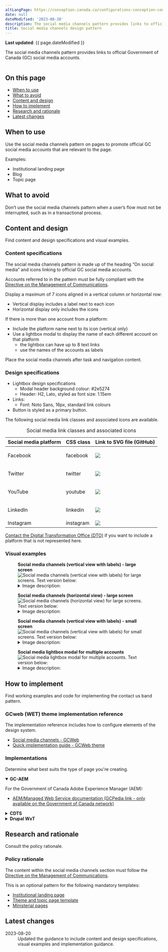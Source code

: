 ```yaml
---
altLangPage: https://conception.canada.ca/configurations-conception-communes/bloc-medias-sociaux.html
date: null
dateModified: '2023-08-20'
description: The social media channels pattern provides links to official Government of Canada social media accounts on various social media platforms.
title: Social media channels design pattern
---
```

<p><strong>Last updated</strong>: {{ page.dateModified }}</p>
<p>The social media channels pattern provides links to official Government of Canada (GC) social media accounts.</p>
<div class="pattern-demo mrgn-tp-lg mrgn-bttm-xl"><img src="../images/social-media-vertical-mask-en.png" class="img-responsive" alt="" /></div>
<section>
    <h2>On this page</h2>
    <ul>
        <li><a href="#use">When to use</a></li>
        <li><a href="#avoid">What to avoid</a></li>
        <li><a href="#design">Content and design</a></li>
        <li><a href="#implement">How to implement</a></li>
        <li><a href="#research">Research and rationale</a></li>
        <li><a href="#latest">Latest changes</a></li>
    </ul>
</section>
<section>
    <h2 id="use">When to use</h2>
    <p>Use the social media channels pattern on pages to promote official GC social media accounts that are relevant to the page.</p>
    <p>Examples:</p>
    <ul>
        <li>Institutional landing page</li>
        <li>Blog</li>
        <li>Topic page</li>
    </ul>
</section>
<section>
    <h2 id="avoid">What to avoid</h2>
    <p>Don’t use the social media channels pattern when a user’s flow must not be interrupted, such as in a transactional process.</p>
</section>
<section>
    <h2 id="design">Content and design</h2>
    <p>Find content and design specifications and visual examples.</p>
    <h3>Content specifications</h3>
    <p>The social media channels pattern is made up of the heading “On social media” and icons linking to official GC social media accounts.</p>
    <p>Accounts referred to in the pattern must be fully compliant with the <a href="https://www.tbs-sct.canada.ca/pol/doc-eng.aspx?id=30682">Directive on the Management of Communications</a>.</p>
    <p>Display a maximum of 7 icons aligned in a vertical column or horizontal row:</p>
    <ul>
        <li>Vertical display includes a label next to each icon</li>
        <li>Horizontal display only includes the icons</li>
    </ul>
    <p>If there is more than one account from a platform:</p>
    <ul>
        <li>Include the platform name next to its icon (vertical only)</li>
        <li>
            Use a lightbox modal to display the name of each different account on that platform
            <ul>
                <li>the lightbox can have up to 8 text links</li>
                <li>use the names of the accounts as labels</li>
            </ul>
        </li>
    </ul>
    <p>Place the social media channels after task and navigation content.</p>
    <h3>Design specifications</h3>
    <ul>
        <li>
            Lightbox design specifications
            <ul>
                <li>Modal header background colour: #2e5274</li>
                <li>Header: H2, Lato, styled as font size: 1.15em</li>
            </ul>
        </li>
        <li>
            Links:
            <ul>
                <li>Font: Noto Sans, 16px, standard link colours</li>
            </ul>
        </li>
        <li>Button is styled as a primary button.</li>
    </ul>
    <p>The following social media link classes and associated icons are available.</p>
    <div class="row mrgn-tp-lg">
        <div class="col-md-8">
            <div class="panel panel-default">
                <table class="table table-striped" id="social-media" aria-live="polite">
                    <caption class="wb-inv">
                        Social media link classes and associated icons
                    </caption>
                    <thead>
                        <tr>
                            <th class="col-md-4">Social media platform</th>
                            <th class="col-md-6">CSS class</th>
                            <th class="col-md-2">Link to SVG file (GitHub)</th>
                        </tr>
                    </thead>
                    <tbody>
                        <tr>
                            <td>Facebook</td>
                            <td><p>facebook</p></td>
                            <td class="text-center"><img src="../images/social-media/facebook.svg" /></td>
                        </tr>
                        <tr>
                            <td>Twitter</td>
                            <td><p>twitter</p></td>
                            <td class="text-center"><img src="../images/social-media/twitter.svg" /></td>
                        </tr>
                        <tr>
                            <td>YouTube</td>
                            <td><p>youtube</p></td>
                            <td class="text-center"><img src="../images/social-media/youtube.svg" /></td>
                        </tr>
                        <tr>
                            <td>LinkedIn</td>
                            <td><p>linkedin</p></td>
                            <td class="text-center"><img src="../images/social-media/linkedin.svg" /></td>
                        </tr>
                        <tr>
                            <td>Instagram</td>
                            <td>instagram</td>
                            <td class="text-center"><img src="../images/social-media/instagram.svg" /></td>
                        </tr>
                    </tbody>
                </table>
            </div>
        </div>
    </div>
    <p><a href="https://design.canada.ca/contact-us/">Contact the Digital Transformation Office (DTO)</a> if you want to include a platform that is not represented here.</p>
    <h3>Visual examples</h3>
    <div class="pattern-demo mrgn-tp-md mrgn-bttm-md">
        <figure class="mrgn-tp-md mrgn-bttm-lg">
            <figcaption><b>Social media channels (vertical view with labels) - large screen</b></figcaption>
            <img src="../images/social-media-vertical-mask-en.png" class="img-responsive" alt="Social media channels (vertical view with labels) for large screens. Text version below:" />
            <details>
                <summary class="wb-toggle" data-toggle='{"print":"on"}'>Image description:</summary>
                <p>Social media channel links appear in a section with the heading “On social media”. Below the heading is a vertical list with associated icons and labels:</p>
                <ul>
                    <li>Facebook icon followed by the placeholder text FacebookPageName</li>
                    <li>Twitter icon followed by the placeholder text @TwitterAccount</li>
                    <li>Youtube icon followed by the placeholder text YouTubeName</li>
                    <li>Instagram icon followed by the placeholder text InstagramName</li>
                    <li>LinkedIn icon followed by the placeholder text LinkedInName</li>
                </ul>
            </details>
        </figure>
    </div>
    <div class="pattern-demo mrgn-tp-md mrgn-bttm-md">
        <figure class="mrgn-tp-md mrgn-bttm-lg">
            <figcaption><b>Social media channels (horizontal view) - large screen</b></figcaption>
            <img src="../images/social-media-horizontal-mask-en.png" class="img-responsive" alt="Social media channels (horizontal view) for large screens. Text version below:" />
            <details>
                <summary class="wb-toggle" data-toggle='{"print":"on"}'>Image description:</summary>
                <p>Social media channel links appear in a section with the heading “On social media”. Below the heading is a horizontal list with associated icons, but without labels:</p>
                <ul>
                    <li>Facebook</li>
                    <li>Twitter</li>
                    <li>Youtube</li>
                    <li>Instagram</li>
                    <li>LinkedIn</li>
                </ul>
            </details>
        </figure>
    </div>
    <div class="pattern-demo mrgn-tp-md mrgn-bttm-md">
        <figure class="mrgn-tp-md mrgn-bttm-lg">
            <figcaption><b>Social media channels (vertical view with labels) - small screen</b></figcaption>
            <img src="../images/social-media-vertical-en-sm.png" class="img-responsive" alt="Social media channels (vertical view with labels) for small screens. Text version below:" />
            <details>
                <summary class="wb-toggle" data-toggle='{"print":"on"}'>Image description:</summary>
                <p>Social media channel links appear in a section with the heading “On social media”. Below the heading is a vertical list with associated icons and labels:</p>
                <ul>
                    <li>Facebook icon followed by the placeholder text FacebookPageName</li>
                    <li>Twitter icon followed by the placeholder text @TwitterAccount</li>
                    <li>Youtube icon followed by the placeholder text YouTubeName</li>
                    <li>Instagram icon followed by the placeholder text InstagramName</li>
                    <li>LinkedIn icon followed by the placeholder text LinkedInName</li>
                </ul>
            </details>
        </figure>
    </div>
    <div class="pattern-demo mrgn-tp-md mrgn-bttm-md">
        <figure class="mrgn-tp-md mrgn-bttm-lg">
            <figcaption><b>Social media lightbox modal for multiple accounts</b></figcaption>
            <img src="../images/social-media-lightbox-en.png" class="img-responsive" alt="Social media lightbox modal for multiple accounts. Text version below:" />
            <details>
                <summary class="wb-toggle" data-toggle='{"print":"on"}'>Image description:</summary>
                <p>
                    An overlay lightbox for displaying multiple Facebook accounts. There is a header indicating which social media platform, below there are two links titled [First Facebook account title] and [Second Facebook account
                    title]. The lightbox has a close button and an X in the corner to exit the modal.
                </p>
            </details>
        </figure>
    </div>
</section>
<section>
    <h2 id="implement">How to implement</h2>
    <p>Find working examples and code for implementing the contact us band pattern.</p>
    <h3>GCweb (WET) theme implementation reference</h3>
    <p>The implementation reference includes how to configure elements of the design system.</p>
    <ul>
        <li><a href="">Social media channels - GCWeb</a></li>
        <li><a href="https://wet-boew.github.io/GCWeb/docs/implementing-en.html">Quick implementation guide - GCWeb theme</a></li>
    </ul>
    <h3>Implementations</h3>
    <p>Determine what best suits the type of page you're creating.</p>
    <div class="row">
        <div class="col-md-8">
            <div class="wb-tabs mrgn-tp-lg">
                <div class="tabpanels">
                    <details id="004" open="open">
                        <summary><strong>GC-AEM</strong></summary>
                        <p class="mrgn-tp-lg">For the Government of Canada Adobe Experience Manager (AEM):</p>
                        <ul>
                            <li><a href="https://www.gcpedia.gc.ca/wiki/AEM_GC-specific_Documentation_6.5">AEM/Managed Web Service documentation (GCPedia link - only available on the Government of Canada network)</a></li>
                        </ul>
                    </details>
                    <details id="005">
                        <summary><strong>CDTS</strong></summary>
                        <p class="mrgn-tp-lg">For the Centrally Deployed Templates Solution (CDTS):</p>
                        <ul>
                            <li><a href="https://cenw-wscoe.github.io/sgdc-cdts/docs/index-en.html">CDTS documentation</a></li>
                        </ul>
                    </details>
                    <details id="006">
                        <summary><strong>Drupal WxT</strong></summary>
                        <p class="mrgn-tp-lg">For Drupal WxT:</p>
                        <ul>
                            <li><a href="https://drupalwxt.github.io/en/">Drupal WxT documentation</a></li>
                        </ul>
                    </details>
                </div>
            </div>
        </div>
    </div>
</section>
<section>
    <h2 id="research">Research and rationale</h2>
    <p>Consult the policy rationale.</p>
    <h3>Policy rationale</h3>
    <p>The content within the social media channels section must follow the <a href="https://www.tbs-sct.canada.ca/pol/doc-eng.aspx?id=30682">Directive on the Management of Communications</a>.</p>
    <p>This is an optional pattern for the following mandatory templates:</p>
    <ul>
        <li><a href="">Institutional landing page</a></li>
        <li><a href="https://design.canada.ca/mandatory-templates/theme-topic.html">Theme and topic page template</a></li>
        <li><a href="https://design.canada.ca/mandatory-templates/ministerial-profile-pages.html">Ministerial pages</a></li>
    </ul>
</section>
<section>
    <h2 id="latest">Latest changes</h2>
    <dl class="dl-horizontal">
        <dt>
            <time datetime="2023-08-13" class="link-muted">2023-08-20</time>
        </dt>
        <dd>Updated the guidance to include content and design specifications, visual examples and implementation guidance.</dd>
    </dl>
</section>